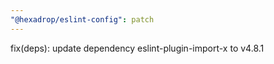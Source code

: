 ```yaml
---
"@hexadrop/eslint-config": patch
---
```


fix(deps): update dependency eslint-plugin-import-x to v4.8.1
